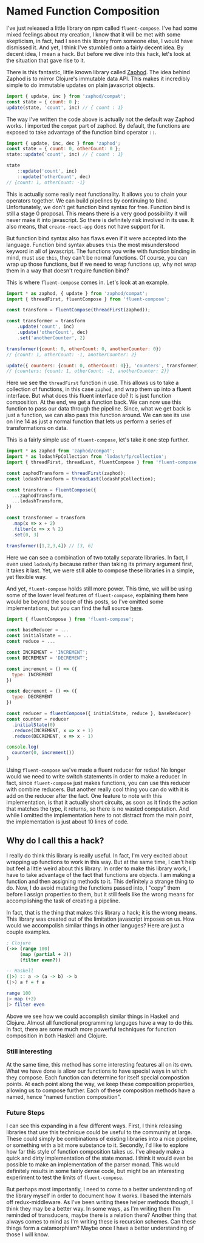 # Named Function Composition

I've just released a little library on npm called `fluent-compose`. I've had some mixed feelings about my creation, I know that it will be met with some skepticism, in fact, had I seen this library from someone else, I would have dismissed it. And yet, I think I've stumbled onto a fairly decent idea. By decent idea, I mean a hack. But before we dive into this hack, let's look at the situation that gave rise to it.

There is this fantastic, little known library called [Zaphod](https://zaphod.surge.sh/). The idea behind Zaphod is to mirror Clojure's immutable data API. This makes it incredibly simple to do immutable updates on plain javascript objects.

```javascript
import { update, inc } from 'zaphod/compat';
const state = { count: 0 };
update(state, 'count', inc) // { count : 1}
```

The way I've written the code above is actually not the default way Zaphod works. I imported the `compat` part of zaphod. By default, the functions are exposed to take advantage of the function bind operator `::`.

```javascript
import { update, inc, dec } from 'zaphod';
const state = { count: 0, otherCount: 0 };
state::update('count', inc) // { count : 1}

state
    ::update('count', inc)
    ::update('otherCount', dec)
// {count: 1, otherCount: -1}
```

This is actually some really neat functionality. It allows you to chain your operators together. We can build pipelines by continuing to bind. Unfortunately, we don't get function bind syntax for free. Function bind is still a stage 0 proposal. This means there is a very good possibility it will never make it into javascript. So there is definitely risk involved in its use. It also means, that `create-react-app` does not have support for it. 

But function bind syntax also has flaws even if it were accepted into the language. Function bind syntax abuses `this` the most misunderstood keyword in all of javascript. The functions you write with function binding in mind, must use `this`, they can't be normal functions. Of course, you can wrap up those functions, but if we need to wrap functions up, why not wrap them in a way that doesn't require function bind?

This is where `fluent-compose` comes in. Let's look at an example.

```javascript
import * as zaphod, { update } from 'zaphod/compat';
import { threadFirst, fluentCompose } from 'fluent-compose';

const transform = fluentCompose(threadFirst(zaphod));

const transformer = transform
    .update('count', inc)
    .update('otherCount', dec)
    .set('anotherCounter', 2)

transformer({count: 0, otherCount: 0, anotherCounter: 0})
// {count: 1, otherCount: -1, anotherCounter: 2}

update({ counters: {count: 0, otherCount: 0}}, 'counters', transformer)
// {counters: {count: 1, otherCount: -1, anotherCounter: 2}}
```

Here we see the `threadFirst` function in use. This allows us to take a collection of functions, in this case `zaphod`, and wrap them up into a fluent interface. But what does this fluent interface do? It is just function composition. At the end, we get a function back. We can now use this function to pass our data through the pipeline. Since, what we get back is just a function, we can also pass this function around. We can see its use on line 14 as just a normal function that lets us perform a series of transformations on data.

This is a fairly simple use of `fluent-compose`, let's take it one step further.

```javascript
import * as zaphod from 'zaphod/compat';
import * as lodashFpCollection from 'lodash/fp/collection';
import { threadFirst, threadLast, fluentCompose } from 'fluent-compose';

const zaphodTransform = threadFirst(zaphod);
const lodashTransform = threadLast(lodashFpCollection);

const transform = fluentCompose({
  ...zaphodTransform,
  ...lodashTransform,
})

const transformer = transform
  .map(x => x + 2)
  .filter(x => x % 2)
  .set(0, 3)

transformer([1,2,3,4]) // [3, 6]
```

Here we can see a combination of two totally separate libraries. In fact, I even used `lodash/fp` because rather than taking its primary argument first, it takes it last. Yet, we were still able to compose these libraries in a simple, yet flexible way. 

And yet, `fluent-compose` holds still more power. This time, we will be using some of the lower level features of `fluent-compose`, explaining them here would be beyond the scope of this posts, so I've omitted some implementations, but you can find the full source [here]().

```javascript
import { fluentCompose } from 'fluent-compose';

const baseReducer = ...
const initialState = ...
const reduce = ...

const INCREMENT = 'INCREMENT';
const DECREMENT = 'DECREMENT';

const increment = () => ({
  type: INCREMENT
})

const decrement = () => ({
  type: DECREMENT
})

const reducer = fluentCompose({ initialState, reduce }, baseReducer)
const counter = reducer
  .initialState(0)
  .reduce(INCREMENT, x => x + 1)
  .reduce(DECREMENT, x => x - 1)

console.log(
  counter(0, increment())
)
```

Using `fluent-compose` we've made a fluent reducer for redux! No longer would we need to write switch statements in order to make a reducer. In fact, since `fluent-compose` just makes functions, you can use this reducer with combine reducers. But another really cool thing you can do with it is add on the reducer after the fact. One feature to note with this implementation, is that it actually short circuits, as soon as it finds the action that matches the type, it returns, so there is no wasted computation. And while I omitted the implementation here to not distract from the main point, the implementation is just about 10 lines of code. 

## Why do I call this a hack?

I really do think this library is really useful. In fact, I'm very excited about wrapping up functions to work in this way. But at the same time, I can't help but feel a little weird about this library. In order to make this library work, I have to take advantage of the fact that functions are objects. I am making a function and then assigning methods to it. This definitely a strange thing to do. Now, I do avoid mutating the functions passed into, I "copy" them before I assign properties to them, but it still feels like the wrong means for accomplishing the task of creating a pipeline.

In fact, that is the thing that makes this library a hack; it is the wrong means. This library was created out of the limitation javascript imposes on us. How would we accompolish similar things in other languges? Here are just a couple examples.

```clojure
; Clojure
(->> (range 100)
     (map (partial + 2))
     (filter even?))
```

```haskell
-- Haskell
(|>) :: a -> (a -> b) -> b
(|>) a f = f a

range 100
|> map (+2)
|> filter even
```

Above we see how we could accomplish similar things in Haskell and Clojure. Almost all functional programming languges have a way to do this. In fact, there are some much more powerful techniques for function composition in both Haskell and Clojure.

### Still interesting

At the same time, this method has some interesting features all on its own. What we have done is allow our functions to have special ways in which they compose. Each function can determine for itself special compostion points. At each point along the way, we keep these composition properties, allowing us to compose further. Each of these composition methods have a named, hence "named function composition". 

### Future Steps

I can see this expanding in a few different ways. First, I think releasing libraries that use this technique could be useful to the community at large. These could simply be combinations of existing libraries into a nice pipeline, or something with a bit more substance to it. Secondly, I'd like to explore how far this style of function composition takes us. I've already make a quick and dirty implementation of the state monad. I think it would even be possible to make an implementation of the parser monad. This would definitely results in some fairly dense code, but might be an interesting experiment to test the limits of `fluent-compose`.

But perhaps most importantly, I need to come to a better understanding of the library myself in order to document how it works. I based the internals off redux-middleware. As I've been writing these helper methods though, I think they may be a better way. In some ways, as I'm writing them I'm reminded of transducers, maybe there is a relation there? Another thing that always comes to mind as I'm writing these is recursion schemes. Can these things form a catamorphism? Maybe once I have a better understanding of those I will know.